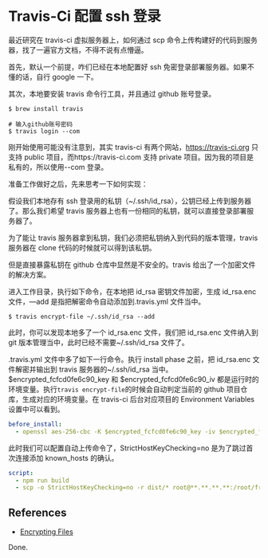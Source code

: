 # Travis-Ci 配置 ssh 登录

最近研究在 travis-ci 虚拟服务器上，如何通过 scp 命令上传构建好的代码到服务器，找了一遍官方文档，不得不说有点懵逼。

首先，默认一个前提，咋们已经在本地配置好 ssh 免密登录部署服务器。如果不懂的话，自行 google 一下。

其次，本地要安装 travis 命令行工具，并且通过 github 账号登录。

```shell
$ brew install travis

# 输入github账号密码
$ travis login --com
```

刚开始使用可能没有注意到，其实 travis-ci 有两个网站，https://travis-ci.org 只支持 public 项目，而https://travis-ci.com 支持 private 项目。因为我的项目是私有的，所以使用--com 登录。

准备工作做好之后，先来思考一下如何实现：

假设我们本地存有 ssh 登录用的私钥（~/.ssh/id_rsa），公钥已经上传到服务器了。那么我们希望 travis 服务器上也有一份相同的私钥，就可以直接登录部署服务器了。

为了能让 travis 服务器拿到私钥，我们必须把私钥纳入到代码的版本管理，travis 服务器在 clone 代码的时候就可以得到该私钥。

但是直接暴露私钥在 github 仓库中显然是不安全的。travis 给出了一个加密文件的解决方案。

进入工作目录，执行如下命令，在本地把 id_rsa 密钥文件加密，生成 id_rsa.enc 文件，—add 是指把解密命令自动添加到.travis.yml 文件当中。

```shell
$ travis encrypt-file ~/.ssh/id_rsa --add
```

此时，你可以发现本地多了一个 id_rsa.enc 文件，我们把 id_rsa.enc 文件纳入到 git 版本管理当中，此时已经不需要~/.ssh/id_rsa 文件了。

.travis.yml 文件中多了如下一行命令。执行 install phase 之前，把 id_rsa.enc 文件解密并输出到 travis 服务器的~/.ssh/id_rsa 当中。\$encrypted_fcfcd0fe6c90_key 和 \$encrypted_fcfcd0fe6c90_iv 都是运行时的环境变量。执行`travis encrypt-file`的时候会自动判定当前的 github 项目仓库，生成对应的环境变量。在 travis-ci 后台对应项目的 Environment Variables 设置中可以看到。

```yaml
before_install:
  - openssl aes-256-cbc -K $encrypted_fcfcd0fe6c90_key -iv $encrypted_fcfcd0fe6c90_iv -in id_rsa.enc -out ~/.ssh/id_rsa -d
```

此时我们可以配置自动上传命令了，StrictHostKeyChecking=no 是为了跳过首次连接添加 known_hosts 的确认。

```yaml
script:
  - npm run build
  - scp -o StrictHostKeyChecking=no -r dist/* root@**.**.**.**:/root/front/
```

## References

- [Encrypting Files](https://docs.travis-ci.com/user/encrypting-files)

Done.
